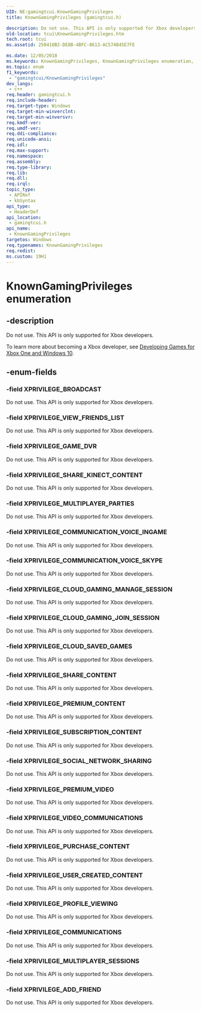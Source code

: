 ```yaml
---
UID: NE:gamingtcui.KnownGamingPrivileges
title: KnownGamingPrivileges (gamingtcui.h)

description: Do not use. This API is only supported for Xbox developers.
old-location: tcui\KnownGamingPrivileges.htm
tech.root: tcui
ms.assetid: 250410B2-DE8B-4BFC-8613-AC574B45E7FE

ms.date: 12/05/2018
ms.keywords: KnownGamingPrivileges, KnownGamingPrivileges enumeration, XPRIVILEGE_ADD_FRIEND, XPRIVILEGE_BROADCAST, XPRIVILEGE_CLOUD_GAMING_JOIN_SESSION, XPRIVILEGE_CLOUD_GAMING_MANAGE_SESSION, XPRIVILEGE_CLOUD_SAVED_GAMES, XPRIVILEGE_COMMUNICATIONS, XPRIVILEGE_COMMUNICATION_VOICE_INGAME, XPRIVILEGE_COMMUNICATION_VOICE_SKYPE, XPRIVILEGE_GAME_DVR, XPRIVILEGE_MULTIPLAYER_PARTIES, XPRIVILEGE_MULTIPLAYER_SESSIONS, XPRIVILEGE_PREMIUM_CONTENT, XPRIVILEGE_PREMIUM_VIDEO, XPRIVILEGE_PROFILE_VIEWING, XPRIVILEGE_PURCHASE_CONTENT, XPRIVILEGE_SHARE_CONTENT, XPRIVILEGE_SHARE_KINECT_CONTENT, XPRIVILEGE_SOCIAL_NETWORK_SHARING, XPRIVILEGE_SUBSCRIPTION_CONTENT, XPRIVILEGE_USER_CREATED_CONTENT, XPRIVILEGE_VIDEO_COMMUNICATIONS, XPRIVILEGE_VIEW_FRIENDS_LIST, gamingtcui/KnownGamingPrivileges, gamingtcui/XPRIVILEGE_ADD_FRIEND, gamingtcui/XPRIVILEGE_BROADCAST, gamingtcui/XPRIVILEGE_CLOUD_GAMING_JOIN_SESSION, gamingtcui/XPRIVILEGE_CLOUD_GAMING_MANAGE_SESSION, gamingtcui/XPRIVILEGE_CLOUD_SAVED_GAMES, gamingtcui/XPRIVILEGE_COMMUNICATIONS, gamingtcui/XPRIVILEGE_COMMUNICATION_VOICE_INGAME, gamingtcui/XPRIVILEGE_COMMUNICATION_VOICE_SKYPE, gamingtcui/XPRIVILEGE_GAME_DVR, gamingtcui/XPRIVILEGE_MULTIPLAYER_PARTIES, gamingtcui/XPRIVILEGE_MULTIPLAYER_SESSIONS, gamingtcui/XPRIVILEGE_PREMIUM_CONTENT, gamingtcui/XPRIVILEGE_PREMIUM_VIDEO, gamingtcui/XPRIVILEGE_PROFILE_VIEWING, gamingtcui/XPRIVILEGE_PURCHASE_CONTENT, gamingtcui/XPRIVILEGE_SHARE_CONTENT, gamingtcui/XPRIVILEGE_SHARE_KINECT_CONTENT, gamingtcui/XPRIVILEGE_SOCIAL_NETWORK_SHARING, gamingtcui/XPRIVILEGE_SUBSCRIPTION_CONTENT, gamingtcui/XPRIVILEGE_USER_CREATED_CONTENT, gamingtcui/XPRIVILEGE_VIDEO_COMMUNICATIONS, gamingtcui/XPRIVILEGE_VIEW_FRIENDS_LIST, tcui.KnownGamingPrivileges
ms.topic: enum
f1_keywords: 
 - "gamingtcui/KnownGamingPrivileges"
dev_langs:
 - c++
req.header: gamingtcui.h
req.include-header: 
req.target-type: Windows
req.target-min-winverclnt: 
req.target-min-winversvr: 
req.kmdf-ver: 
req.umdf-ver: 
req.ddi-compliance: 
req.unicode-ansi: 
req.idl: 
req.max-support: 
req.namespace: 
req.assembly: 
req.type-library: 
req.lib: 
req.dll: 
req.irql: 
topic_type:
 - APIRef
 - kbSyntax
api_type:
 - HeaderDef
api_location:
 - gamingtcui.h
api_name:
 - KnownGamingPrivileges
targetos: Windows
req.typenames: KnownGamingPrivileges
req.redist: 
ms.custom: 19H1
---
```


# KnownGamingPrivileges enumeration


## -description


Do not use. This API is only supported for Xbox developers.

To learn more about becoming a Xbox developer, see <a href="http://go.microsoft.com/fwlink/p/?linkid=623248">Developing Games for Xbox One and Windows 10</a>.


## -enum-fields




### -field XPRIVILEGE_BROADCAST

Do not use. This API is only supported for Xbox developers.


### -field XPRIVILEGE_VIEW_FRIENDS_LIST

Do not use. This API is only supported for Xbox developers.


### -field XPRIVILEGE_GAME_DVR

Do not use. This API is only supported for Xbox developers.


### -field XPRIVILEGE_SHARE_KINECT_CONTENT

Do not use. This API is only supported for Xbox developers.


### -field XPRIVILEGE_MULTIPLAYER_PARTIES

Do not use. This API is only supported for Xbox developers.


### -field XPRIVILEGE_COMMUNICATION_VOICE_INGAME

Do not use. This API is only supported for Xbox developers.


### -field XPRIVILEGE_COMMUNICATION_VOICE_SKYPE

Do not use. This API is only supported for Xbox developers.


### -field XPRIVILEGE_CLOUD_GAMING_MANAGE_SESSION

Do not use. This API is only supported for Xbox developers.


### -field XPRIVILEGE_CLOUD_GAMING_JOIN_SESSION

Do not use. This API is only supported for Xbox developers.


### -field XPRIVILEGE_CLOUD_SAVED_GAMES

Do not use. This API is only supported for Xbox developers.


### -field XPRIVILEGE_SHARE_CONTENT

Do not use. This API is only supported for Xbox developers.


### -field XPRIVILEGE_PREMIUM_CONTENT

Do not use. This API is only supported for Xbox developers.


### -field XPRIVILEGE_SUBSCRIPTION_CONTENT

Do not use. This API is only supported for Xbox developers.


### -field XPRIVILEGE_SOCIAL_NETWORK_SHARING

Do not use. This API is only supported for Xbox developers.


### -field XPRIVILEGE_PREMIUM_VIDEO

Do not use. This API is only supported for Xbox developers.


### -field XPRIVILEGE_VIDEO_COMMUNICATIONS

Do not use. This API is only supported for Xbox developers.


### -field XPRIVILEGE_PURCHASE_CONTENT

Do not use. This API is only supported for Xbox developers.


### -field XPRIVILEGE_USER_CREATED_CONTENT

Do not use. This API is only supported for Xbox developers.


### -field XPRIVILEGE_PROFILE_VIEWING

Do not use. This API is only supported for Xbox developers.


### -field XPRIVILEGE_COMMUNICATIONS

Do not use. This API is only supported for Xbox developers.


### -field XPRIVILEGE_MULTIPLAYER_SESSIONS

Do not use. This API is only supported for Xbox developers.


### -field XPRIVILEGE_ADD_FRIEND

Do not use. This API is only supported for Xbox developers.

